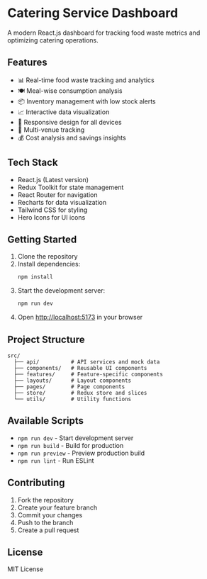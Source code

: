 # Catering Service Dashboard

A modern React.js dashboard for tracking food waste metrics and optimizing catering operations.

## Features

- 📊 Real-time food waste tracking and analytics
- 🍽️ Meal-wise consumption analysis
- 📦 Inventory management with low stock alerts
- 📈 Interactive data visualization
- 📱 Responsive design for all devices
- 📍 Multi-venue tracking
- 💰 Cost analysis and savings insights

## Tech Stack

- React.js (Latest version)
- Redux Toolkit for state management
- React Router for navigation
- Recharts for data visualization
- Tailwind CSS for styling
- Hero Icons for UI icons

## Getting Started

1. Clone the repository
2. Install dependencies:
   ```bash
   npm install
   ```
3. Start the development server:
   ```bash
   npm run dev
   ```
4. Open [http://localhost:5173](http://localhost:5173) in your browser

## Project Structure

```
src/
  ├── api/          # API services and mock data
  ├── components/   # Reusable UI components
  ├── features/     # Feature-specific components
  ├── layouts/      # Layout components
  ├── pages/        # Page components
  ├── store/        # Redux store and slices
  └── utils/        # Utility functions
```

## Available Scripts

- `npm run dev` - Start development server
- `npm run build` - Build for production
- `npm run preview` - Preview production build
- `npm run lint` - Run ESLint

## Contributing

1. Fork the repository
2. Create your feature branch
3. Commit your changes
4. Push to the branch
5. Create a pull request

## License

MIT License
